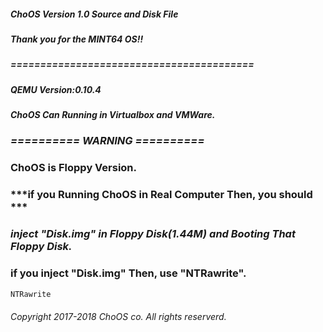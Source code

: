 ##### ChoOS Version 1.0 Source and Disk File
##### Thank you for the MINT64 OS!!
##### =========================================
##### QEMU Version:0.10.4
##### ChoOS Can Running in Virtualbox and VMWare.
### ***========== WARNING ==========***
### ChoOS is Floppy Version.
### ***if you Running ChoOS in Real Computer Then, you should ***
### ***inject "Disk.img" in Floppy Disk(1.44M) and Booting That Floppy Disk.***
### if you inject "Disk.img" Then, use "NTRawrite".
````bat
NTRawrite 
````
###### Copyright 2017-2018 ChoOS co. All rights reserverd.
